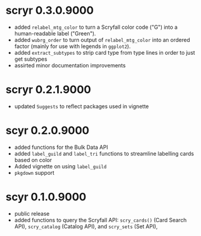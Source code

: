 # scryr 0.3.0.9000
* added `relabel_mtg_color` to turn a Scryfall color code ("G") into a 
human-readable label ("Green").
* added `wubrg_order` to turn output of `relabel_mtg_color` into an ordered 
factor (mainly for use with legends in `ggplot2`).
* added `extract_subtypes` to strip card type from type lines in order to 
just get subtypes
* assirted minor documentation improvements

# scryr 0.2.1.9000
* updated `Suggests` to reflect packages used in vignette

# scyr 0.2.0.9000
* added functions for the Bulk Data API
* added `label_guild` and `label_tri` functions to streamline labelling cards 
based on color
* Added vignette on using `label_guild`
* `pkgdown` support

# scyr 0.1.0.9000

* public release
* added functions to query the Scryfall API: `scry_cards()` (Card Search API),
`scry_catalog` (Catalog API), and `scry_sets` (Set API),